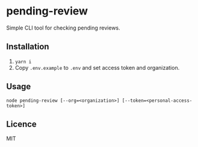 # pending-review

Simple CLI tool for checking pending reviews.

## Installation

1. `yarn i`
2. Copy `.env.example` to `.env` and set access token and organization.

## Usage

`node pending-review [--org=<organization>] [--token=<personal-access-token>]`

## Licence

MIT